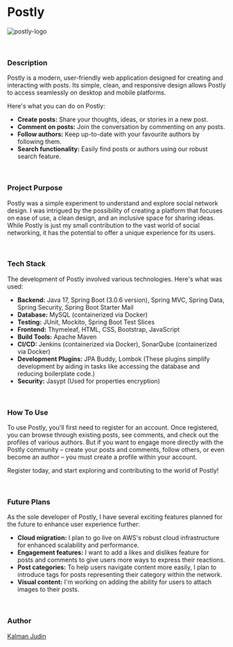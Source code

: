 # Postly

![postly-logo](https://github.com/ja-Rad/postly/assets/25621121/fed73a9a-5d5c-4327-863f-47a4722af760)

<br>

### Description
Postly is a modern, user-friendly web application designed for creating and interacting with posts. Its simple, clean, and responsive design allows Postly to access seamlessly on desktop and mobile platforms.

Here's what you can do on Postly:

* **Create posts:** Share your thoughts, ideas, or stories in a new post.
* **Comment on posts:** Join the conversation by commenting on any posts.
* **Follow authors:** Keep up-to-date with your favourite authors by following them.
* **Search functionality:** Easily find posts or authors using our robust search feature.

<br>

### Project Purpose
Postly was a simple experiment to understand and explore social network design. I was intrigued by the possibility of creating a platform that focuses on ease of use, a clean design, and an inclusive space for sharing ideas. While Postly is just my small contribution to the vast world of social networking, it has the potential to offer a unique experience for its users.

<br>

### Tech Stack
The development of Postly involved various technologies. Here's what was used:
* **Backend:** Java 17, Spring Boot (3.0.6 version), Spring MVC, Spring Data, Spring Security, Spring Boot Starter Mail
* **Database:** MySQL (containerized via Docker)
* **Testing:** JUnit, Mockito, Spring Boot Test Slices
* **Frontend:** Thymeleaf, HTML, CSS, Bootstrap, JavaScript
* **Build Tools:** Apache Maven
* **CI/CD:** Jenkins (containerized via Docker), SonarQube (containerized via Docker)
* **Development Plugins:** JPA Buddy, Lombok (These plugins simplify development by aiding in tasks like accessing the database and reducing boilerplate code.)
* **Security:** Jasypt (Used for properties encryption)

<br>

### How To Use
To use Postly, you'll first need to register for an account. Once registered, you can browse through existing posts, see comments, and check out the profiles of various authors. But if you want to engage more directly with the Postly community – create your posts and comments, follow others, or even become an author – you must create a profile within your account.

Register today, and start exploring and contributing to the world of Postly!

<br>

### Future Plans
As the sole developer of Postly, I have several exciting features planned for the future to enhance user experience further:

* **Cloud migration:** I plan to go live on AWS's robust cloud infrastructure for enhanced scalability and performance.
* **Engagement features:** I want to add a likes and dislikes feature for posts and comments to give users more ways to express their reactions.
* **Post categories:** To help users navigate content more easily, I plan to introduce tags for posts representing their category within the network.
* **Visual content:** I'm working on adding the ability for users to attach images to their posts.

<br>

### Author
[Kalman Judin](https://github.com/ja-Rad)
